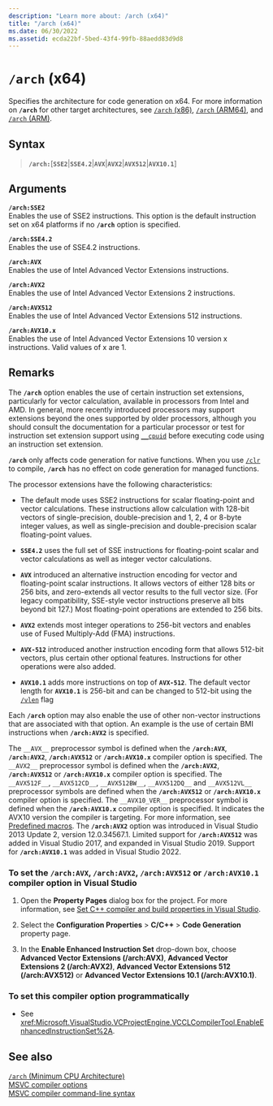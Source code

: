 ```yaml
---
description: "Learn more about: /arch (x64)"
title: "/arch (x64)"
ms.date: 06/30/2022
ms.assetid: ecda22bf-5bed-43f4-99fb-88aedd83d9d8
---
```

# `/arch` (x64)

Specifies the architecture for code generation on x64. For more information on **`/arch`** for other target architectures, see [`/arch` (x86)](arch-x86.md), [`/arch` (ARM64)](arch-arm64.md), and [`/arch` (ARM)](arch-arm.md).

## Syntax

> **`/arch:`**\[**`SSE2`**|**`SSE4.2`**|**`AVX`**|**`AVX2`**|**`AVX512`**|**`AVX10.1`**]

## Arguments

**`/arch:SSE2`**\
Enables the use of SSE2 instructions. This option is the default instruction set on x64 platforms if no **`/arch`** option is specified.

**`/arch:SSE4.2`**\
Enables the use of SSE4.2 instructions.

**`/arch:AVX`**\
Enables the use of Intel Advanced Vector Extensions instructions.

**`/arch:AVX2`**\
Enables the use of Intel Advanced Vector Extensions 2 instructions.

**`/arch:AVX512`**\
Enables the use of Intel Advanced Vector Extensions 512 instructions.

**`/arch:AVX10.x`**\
Enables the use of Intel Advanced Vector Extensions 10 version x instructions. Valid values of x are 1.

## Remarks

The **`/arch`** option enables the use of certain instruction set extensions, particularly for vector calculation, available in processors from Intel and AMD. In general, more recently introduced processors may support extensions beyond the ones supported by older processors, although you should consult the documentation for a particular processor or test for instruction set extension support using [`__cpuid`](../../intrinsics/cpuid-cpuidex.md) before executing code using an instruction set extension.

**`/arch`** only affects code generation for native functions. When you use [`/clr`](clr-common-language-runtime-compilation.md) to compile, **`/arch`** has no effect on code generation for managed functions.

The processor extensions have the following characteristics:

- The default mode uses SSE2 instructions for scalar floating-point and vector calculations. These instructions allow calculation with 128-bit vectors of single-precision, double-precision and 1, 2, 4 or 8-byte integer values, as well as single-precision and double-precision scalar floating-point values.

- **`SSE4.2`** uses the full set of SSE instructions for floating-point scalar and vector calculations as well as integer vector calculations.

- **`AVX`** introduced an alternative instruction encoding for vector and floating-point scalar instructions. It allows vectors of either 128 bits or 256 bits, and zero-extends all vector results to the full vector size. (For legacy compatibility, SSE-style vector instructions preserve all bits beyond bit 127.) Most floating-point operations are extended to 256 bits.

- **`AVX2`** extends most integer operations to 256-bit vectors and enables use of Fused Multiply-Add (FMA) instructions.

- **`AVX-512`** introduced another instruction encoding form that allows 512-bit vectors, plus certain other optional features. Instructions for other operations were also added.

- **`AVX10.1`** adds more instructions on top of **`AVX-512`**. The default vector length for **`AVX10.1`** is 256-bit and can be changed to 512-bit using the [`/vlen`](vlen.md) flag

Each **`/arch`** option may also enable the use of other non-vector instructions that are associated with that option. An example is the use of certain BMI instructions when **`/arch:AVX2`** is specified.

The `__AVX__` preprocessor symbol is defined when the **`/arch:AVX`**, **`/arch:AVX2`**, **`/arch:AVX512`** or  **`/arch:AVX10.x`** compiler option is specified. The `__AVX2__` preprocessor symbol is defined when the **`/arch:AVX2`**, **`/arch:AVX512`** or **`/arch:AVX10.x`** compiler option is specified. The `__AVX512F__`, `__AVX512CD__`, `__AVX512BW__`, `__AVX512DQ__` and `__AVX512VL__` preprocessor symbols are defined when the **`/arch:AVX512`** or **`/arch:AVX10.x`** compiler option is specified. The `__AVX10_VER__` preprocessor symbol is defined when the **`/arch:AVX10.x`** compiler option is specified. It indicates the AVX10 version the compiler is targeting. For more information, see [Predefined macros](../../preprocessor/predefined-macros.md). The **`/arch:AVX2`** option was introduced in Visual Studio 2013 Update 2, version 12.0.34567.1. Limited support for **`/arch:AVX512`** was added in Visual Studio 2017, and expanded in Visual Studio 2019. Support for **`/arch:AVX10.1`** was added in Visual Studio 2022.

### To set the `/arch:AVX`, `/arch:AVX2`, `/arch:AVX512` or `/arch:AVX10.1` compiler option in Visual Studio

1. Open the **Property Pages** dialog box for the project. For more information, see [Set C++ compiler and build properties in Visual Studio](../working-with-project-properties.md).

1. Select the **Configuration Properties** > **C/C++** > **Code Generation** property page.

1. In the **Enable Enhanced Instruction Set** drop-down box, choose **Advanced Vector Extensions (/arch:AVX)**, **Advanced Vector Extensions 2 (/arch:AVX2)**, **Advanced Vector Extensions 512 (/arch:AVX512)** or **Advanced Vector Extensions 10.1 (/arch:AVX10.1)**.

### To set this compiler option programmatically

- See <xref:Microsoft.VisualStudio.VCProjectEngine.VCCLCompilerTool.EnableEnhancedInstructionSet%2A>.

## See also

[`/arch` (Minimum CPU Architecture)](arch-minimum-cpu-architecture.md)\
[MSVC compiler options](compiler-options.md)\
[MSVC compiler command-line syntax](compiler-command-line-syntax.md)
